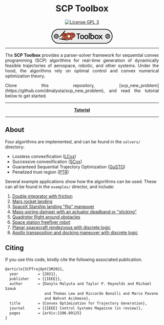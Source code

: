 <h1 align="center">SCP Toolbox</h1>

<p align="center">
  <a href="http://www.gnu.org/licenses/gpl-3.0.txt"><img src="https://img.shields.io/badge/license-GPL_3-green.svg" alt="License GPL 3" /></a>
</p>

<img alt="SCP Toolbox"
    title="SCP Toolbox"
    src="./figures/logo.png"
    style="width: 200px; display: block; margin-left: auto; margin-right: auto;">

***

<p align="justify">
The <b>SCP Toolbox</b> provides a parser-solver framework for sequential convex
programming (SCP) algorithms for real-time generation of dynamically feasible
trajectories of aerospace, robotic, and other systems. Under the hood, the
algorithms rely on optimal control and convex numerical optimization theory.
</p>

<p align="justify">
Clone this repository,
[scp_new_problem](https://github.com/dmalyuta/scp_new_problem), and read the
tutorial below to get started.
</p>

***

<p align="center">
  <a href="https://www.malyuta.name/optimization/tooling/2021/07/15/scp-tutorial.html"><b>Tutorial</b></a>
</p>

***

## About

Four algorithms are implemented, and can be found in the `solvers/` directory:
- Lossless convexification ([LCvx](https://doi.org/10.2514/1.27553))
- Successive convexification ([SCvx](https://arxiv.org/abs/1804.06539))
- Guaranteed Sequential Trajectory Optimization ([GuSTO](http://asl.stanford.edu/wp-content/papercite-data/pdf/Bonalli.Cauligi.Bylard.Pavone.ICRA19.pdf))
- Penalized trust region ([PTR](https://arxiv.org/abs/1811.10803))

Several example applications show how the algorithms can be used. These can all
be found in the `examples/` director, and include:

1. [Double integrator with friction](examples/src/double_integrator)
2. [Mars rocket landing](examples/src/rocket_landing)
3. [SpaceX Starship landing "flip" maneuver](examples/src/starship_flip)
4. [Mass-spring-damper with an actuator deadband or
   "sticking"](examples/src/oscillator)
5. [Quadrotor flight around obstacles](examples/src/quadrotor)
6. [Space station freeflyer robot](examples/src/freeflyer)
7. [Planar spacecraft rendezvous with discrete
   logic](examples/src/rendezvous_planar)
8. [Apollo transposition and docking maneuver with discrete
   logic](examples/src/rendezvous_3d)

## Citing

If you use this code, kindly cite the following associated publication.

```
@article{SCPTrajOptCSM2021,
  year	       = {2021},
  publisher    = {{IEEE}},
  author       = {Danylo Malyuta and Taylor P. Reynolds and Michael Szmuk
                  and Thomas Lew and Riccardo Bonalli and Marco Pavone
                  and Behcet Acikmese},
  title	       = {Convex Optimization for Trajectory Generation},
  journal      = {{IEEE} Control Systems Magazine (in review)},
  pages        = {arXiv:2106.09125}
}
```
